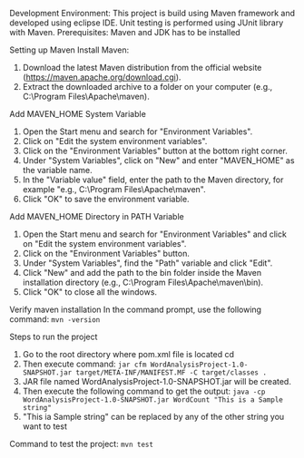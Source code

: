 Development Environment:
This project is build using Maven framework and developed using eclipse IDE. Unit testing is performed using JUnit library with Maven.
Prerequisites:
Maven and JDK has to be installed

Setting up Maven
Install Maven:
1. Download the latest Maven distribution from the official website (https://maven.apache.org/download.cgi).
2. Extract the downloaded archive to a folder on your computer (e.g., C:\Program Files\Apache\maven).

Add MAVEN_HOME System Variable
1. Open the Start menu and search for "Environment Variables".
2. Click on "Edit the system environment variables".
3. Click on the "Environment Variables" button at the bottom right corner.
4. Under "System Variables", click on "New" and enter "MAVEN_HOME" as the variable name.
5. In the "Variable value" field, enter the path to the Maven directory, for example "e.g., C:\Program Files\Apache\maven".
6. Click "OK" to save the environment variable.

Add MAVEN_HOME Directory in PATH Variable
1. Open the Start menu and search for "Environment Variables" and click on "Edit the system environment variables".
2. Click on the "Environment Variables" button.
3. Under "System Variables", find the "Path" variable and click "Edit".
4. Click "New" and add the path to the bin folder inside the Maven installation directory (e.g., C:\Program Files\Apache\maven\bin).
5. Click "OK" to close all the windows.

Verify maven installation
In the command prompt, use the following command:
`mvn -version`

Steps to run the project
1. Go to the root directory where pom.xml file is located
cd <folderpath>
2. Then execute command: `jar cfm WordAnalysisProject-1.0-SNAPSHOT.jar target/META-INF/MANIFEST.MF -C target/classes .`
3. JAR file named WordAnalysisProject-1.0-SNAPSHOT.jar will be created.
4. Then execute the following command to get the output:
`java -cp WordAnalysisProject-1.0-SNAPSHOT.jar WordCount "This is a Sample string"`
5. "This ia Sample string" can be replaced by any of the other string you want to test

Command to test the project:
`mvn test`
